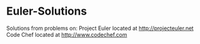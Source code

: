 Euler-Solutions
===============

Solutions from problems on:
Project Euler located at http://projecteuler.net
Code Chef located at http://www.codechef.com

